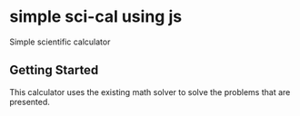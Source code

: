 # simple sci-cal using js

Simple scientific calculator

## Getting Started

This calculator uses the existing math solver to solve the problems that are presented.

###